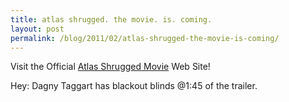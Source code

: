 ```yaml
---
title: atlas shrugged. the movie. is. coming.
layout: post
permalink: /blog/2011/02/atlas-shrugged-the-movie-is-coming/
---
```


Visit the Official [Atlas Shrugged Movie](http://www.AtlasShruggedPart1.com) Web Site!

Hey: Dagny Taggart has blackout blinds @1:45 of the trailer.

